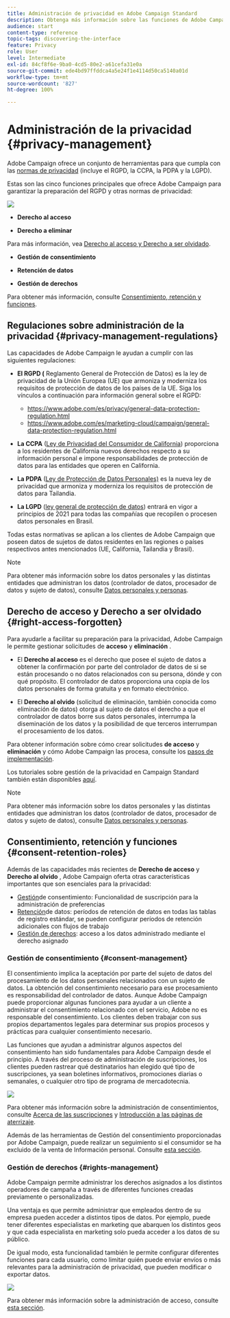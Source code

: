 ```yaml
---
title: Administración de privacidad en Adobe Campaign Standard
description: Obtenga más información sobre las funciones de Adobe Campaign Standard para administrar la privacidad.
audience: start
content-type: reference
topic-tags: discovering-the-interface
feature: Privacy
role: User
level: Intermediate
exl-id: 84cf8f6e-9ba0-4cd5-80e2-a61cefa31e0a
source-git-commit: ede4bd97ffddca4a5e24f1e4114d50ca5140a01d
workflow-type: tm+mt
source-wordcount: '827'
ht-degree: 100%

---
```


# Administración de la privacidad {#privacy-management}

Adobe Campaign ofrece un conjunto de herramientas para que cumpla con las [normas de privacidad](#privacy-management-regulations) (incluye el RGPD, la CCPA, la PDPA y la LGPD).

Estas son las cinco funciones principales que ofrece Adobe Campaign para garantizar la preparación del RGPD y otras normas de privacidad:

![](assets/privacy-gdpr-use-cases.png)

* **Derecho al acceso**

* **Derecho a eliminar**

Para más información, vea [Derecho al acceso y Derecho a ser olvidado](#right-access-forgotten).

* **Gestión de consentimiento**

* **Retención de datos**

* **Gestión de derechos**

Para obtener más información, consulte [Consentimiento, retención y funciones](#consent-retention-roles).

<!--This section presents general information on what Privacy management is and the features provided by Adobe Campaign to manage the [Right to Access and Right to be Forgotten](#right-access-forgotten).

It also contains information on important features to manage Privacy ([consent, data retention and user roles](#consent-retention-roles)), as well as best practices to help you with your Privacy compliance when using Adobe Campaign.-->

## Regulaciones sobre administración de la privacidad {#privacy-management-regulations}

Las capacidades de Adobe Campaign le ayudan a cumplir con las siguientes regulaciones:

* **El RGPD (** Reglamento General de Protección de Datos[](https://ec.europa.eu/info/law/law-topic/data-protection/reform/what-does-general-data-protection-regulation-gdpr-govern_en)) es la ley de privacidad de la Unión Europea (UE) que armoniza y moderniza los requisitos de protección de datos de los países de la UE. Siga los vínculos a continuación para información general sobre el RGPD:

   * https://www.adobe.com/es/privacy/general-data-protection-regulation.html
   * https://www.adobe.com/es/marketing-cloud/campaign/general-data-protection-regulation.html

* **La CCPA** ([Ley de Privacidad del Consumidor de California](https://leginfo.legislature.ca.gov/faces/codes_displayText.xhtml?lawCode=CIV&amp;division=3.&amp;title=1.81.5.&amp;part=4.&amp;chapter=&amp;article=)) proporciona a los residentes de California nuevos derechos respecto a su información personal e impone responsabilidades de protección de datos para las entidades que operen en California.
* **La PDPA** ([Ley de Protección de Datos Personales)](https://secureprivacy.ai/thailand-pdpa-summary-what-businesses-need-to-know/) es la nueva ley de privacidad que armoniza y moderniza los requisitos de protección de datos para Tailandia.
* **La LGPD** ([ley general de protección de datos](https://iapp.org/media/pdf/resource_center/Brazilian_General_Data_Protection_Law.pdf)) entrará en vigor a principios de 2021 para todas las compañías que recopilen o procesen datos personales en Brasil.

Todas estas normativas se aplican a los clientes de Adobe Campaign que poseen datos de sujetos de datos residentes en las regiones o países respectivos antes mencionados (UE, California, Tailandia y Brasil).

>[!NOTE]
>
>Para obtener más información sobre los datos personales y las distintas entidades que administran los datos (controlador de datos, procesador de datos y sujeto de datos), consulte [Datos personales y personas](../../start/using/privacy.md#personal-data).

## Derecho de acceso y Derecho a ser olvidado {#right-access-forgotten}

Para ayudarle a facilitar su preparación para la privacidad, Adobe Campaign le permite gestionar solicitudes de **acceso** y **eliminación** .

* El **Derecho al acceso** es el derecho que posee el sujeto de datos a obtener la confirmación por parte del controlador de datos de si se están procesando o no datos relacionados con su persona, dónde y con qué propósito. El controlador de datos proporciona una copia de los datos personales de forma gratuita y en formato electrónico.

* El **Derecho al olvido** (solicitud de eliminación, también conocida como eliminación de datos) otorga al sujeto de datos el derecho a que el controlador de datos borre sus datos personales, interrumpa la diseminación de los datos y la posibilidad de que terceros interrumpan el procesamiento de los datos.

Para obtener información sobre cómo crear solicitudes **de acceso** y **eliminación** y cómo Adobe Campaign las procesa, consulte los [pasos de implementación](../../start/using/privacy-requests.md#about-privacy-requests).

Los tutoriales sobre gestión de la privacidad en Campaign Standard también están disponibles [aquí](https://experienceleague.adobe.com/docs/campaign-standard-learn/tutorials/privacy/privacy-overview.html?lang=es#privacy).

>[!NOTE]
>
>Para obtener más información sobre los datos personales y las distintas entidades que administran los datos (controlador de datos, procesador de datos y sujeto de datos), consulte [Datos personales y personas](../../start/using/privacy.md#personal-data).

## Consentimiento, retención y funciones {#consent-retention-roles}

Además de las capacidades más recientes de **Derecho de acceso** y **Derecho al olvido** , Adobe Campaign oferta otras características importantes que son esenciales para la privacidad:

* [Gestión](#consent-management)de consentimiento: Funcionalidad de suscripción para la administración de preferencias
* [Retención](../../administration/using/data-retention.md)de datos: períodos de retención de datos en todas las tablas de registro estándar, se pueden configurar períodos de retención adicionales con flujos de trabajo
* [Gestión de derechos](#rights-management): acceso a los datos administrado mediante el derecho asignado 

### Gestión de consentimiento {#consent-management}

El consentimiento implica la aceptación por parte del sujeto de datos del procesamiento de los datos personales relacionados con un sujeto de datos. La obtención del consentimiento necesario para ese procesamiento es responsabilidad del controlador de datos. Aunque Adobe Campaign puede proporcionar algunas funciones para ayudar a un cliente a administrar el consentimiento relacionado con el servicio, Adobe no es responsable del consentimiento. Los clientes deben trabajar con sus propios departamentos legales para determinar sus propios procesos y prácticas para cualquier consentimiento necesario.

Las funciones que ayudan a administrar algunos aspectos del consentimiento han sido fundamentales para Adobe Campaign desde el principio. A través del proceso de administración de suscripciones, los clientes pueden rastrear qué destinatarios han elegido qué tipo de suscripciones, ya sean boletines informativos, promociones diarias o semanales, o cualquier otro tipo de programa de mercadotecnia.

![](assets/privacy-consent-management.png)

Para obtener más información sobre la administración de consentimientos, consulte [Acerca de las suscripciones](../../audiences/using/about-subscriptions.md) y [Introducción a las páginas de aterrizaje](../../channels/using/getting-started-with-landing-pages.md).

Además de las herramientas de Gestión del consentimiento proporcionadas por Adobe Campaign, puede realizar un seguimiento si el consumidor se ha excluido de la venta de Información personal. Consulte [esta sección](../../start/using/privacy-requests.md#sale-of-personal-information-ccpa).

### Gestión de derechos {#rights-management}

Adobe Campaign permite administrar los derechos asignados a los distintos operadores de campaña a través de diferentes funciones creadas previamente o personalizadas.

Una ventaja es que permite administrar que empleados dentro de su empresa pueden acceder a distintos tipos de datos. Por ejemplo, puede tener diferentes especialistas en marketing que abarquen los distintos geos y que cada especialista en marketing solo pueda acceder a los datos de su público.

De igual modo, esta funcionalidad también le permite configurar diferentes funciones para cada usuario, como limitar quién puede enviar envíos o más relevantes para la administración de privacidad, que pueden modificar o exportar datos.

![](assets/privacy-user-management.png)

Para obtener más información sobre la administración de acceso, consulte [esta sección](../../administration/using/about-access-management.md).
